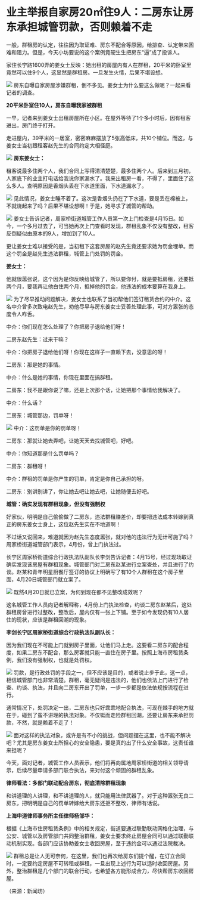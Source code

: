 # 业主举报自家房20㎡住9人：二房东让房东承担城管罚款，否则赖着不走

一般，群租房的认定，往往因为取证难、房东不配合等原因，给排查、认定带来困难和阻力。但是，今天小坊要说的这个案例竟硬生生把房东“逼”成了投诉人。

家住长宁路1600弄的姜女士反映：她出租的房屋内有人在群租，20平米的卧室里竟然可以住9个人，这显然是群租房。一旦发生火情，后果不堪设想。

![](https://inews.gtimg.com/om_bt/OIzWDbENukvwJD7VSYTCWC5i6Jw9KgmtqudcEQr4TiPjsAA/1000)
房东自曝自家房屋涉嫌群租，倒不多见。姜女士为什么要这么做呢？一起来看记者的调查。

**20平米卧室住10人，房东自曝我家被群租**

一早，记者来到姜女士出租房屋所在小区。在屋外等待了1个多小时后，因有租客进出，房门终于打开。

走进屋内，39平米的一居室，密密麻麻摆放了5张高低床，共10个铺位。而这，与姜女士当初跟租客赵先生的合同约定大相径庭。

![](https://inews.gtimg.com/om_bt/O1_oY7sOk5RGK0sJ9Tx_Vgt2AiktABxj3L47ni9TrK8BAAA/1000)
**房东姜女士：**

租客说最多住两个人，我们合同上写得清清楚楚，最多住两个人。后来到三月初，人家底下的业主打电话给我说你家漏水了。我来出租房一看，不得了，里面住了这么多人。查明原因是香烟头丢在下水道里面，下水道漏水了。

![](https://inews.gtimg.com/om_bt/OWqWspDsMlye8Rlg4LFN1NEKKypRKs8E0wHBQdddHerTkAA/1000)
见此情况，姜女士睡不着了。这次是香烟头扔在了下水道，要是丢在棉被上，不就烧起来了吗？后果不堪设想啊！于是，她寻求了城管的帮助。

![](https://inews.gtimg.com/om_bt/OgoL2EUQSdZsBajC8lI5Zwff3biNBlIwtFrmo7ItwmJXkAA/1000)
姜女士告诉记者，周家桥街道城管工作人员第一次上门检查是4月15日。如今，一个多月过去了，可当她再次上门查看时发现，群租乱象不仅没有整改，租客反倒疑似由原本的9人，增加到了10人。

更让姜女士难以接受的是，当初租下这套房屋的赵先生竟还要求她为罚金埋单。而这个罚金是赵先生违法群租，城管上门处罚的罚金。

**姜女士：**

他就很嚣张说，这个因为是你反映给城管了，所以要你付，就是要抵房租，还要抵两个月，要我再让他白住两个月，抵掉他的罚金，他违法的成本要算在我身上。

![](https://inews.gtimg.com/om_bt/OZgw8SNeEIUZ8qClSggF0MdfaA7xJ2R2gZ1zaz-aDtB1UAA/1000)
为了尽早推动问题解决，姜女士也联系了当初帮他们签订租赁合约的中介。这名中介曾多次致电赵先生，劝他尽早与房东姜女士妥善处理此事，可对方嚣张的态度令人咋舌。

中介：你们现在怎么处理了？你把房子退给他们呀！

二房东赵先生：过来干嘛？

中介：你把房子退给他们呀！你现在这样子一直赖下去，没意思的呀！

二房东：那是她的事情。

中介：什么是她的事情，你现在里面在搞群租。

二房东：我不是跟你说了嘛，还是上次那个话，让她把那个事情给我解决了。

中介：什么话？

二房东：城管那边，罚单呀！

![](https://inews.gtimg.com/om_bt/OyJxMkcbZLjewobDmXuhDYjUsIunA1mtuhyZsAyu5OSjMAA/1000)
中介：这罚单是你的罚单呀！

二房东：那就让她去弄吧，让她天天去找城管吧，好吧。

中介：你知道那是什么罚单吗？

二房东：群租呀！

中介：群租的罚单是你产生的罚单，肯定是你自己承担的呀。

二房东：别讲别讲了，你让她去吧让她去吧，让她随便去好吧。

**城管：确实发现有群租现象，但没有强制权**

好家伙，明明是自己偷偷做了二房东，违法群租赚差价，却要把违法成本转嫁到真正的房东姜女士身上，这位赵先生实在不地道啊！

不过话又说回来，难道就因为赵先生态度嚣张，就对他的违法行为无计可施了吗？周家桥街道城管部门表示，4月份，曾上门执法过。

长宁区周家桥街道综合行政执法队副队长李剑告诉记者：4月15号，经过现场取证确实发现该房屋有群租现象。城管部门对二房东赵某进行立案查处，并且进行了约谈。赵某和青年明星厨餐厅签订的协议上明确写了有10个人群租在这个房子里面，4月20日城管部门就立案了。

![](https://inews.gtimg.com/om_bt/OrIsoiqybmg86uu5a1o5hpVC-U2XgMZklasyt3mZIXjVMAA/1000)
既然4月20日就已立案，为何到现在都不见整改成效呢？

这名城管工作人员向记者解释称，4月份上门执法检查，约谈二房东赵某后，这处群租房曾进行过整改，整改后，屋内仅有一张上下铺。至于如今发现仍有10人居住的现状，应该是群租回潮的现象。

**李剑长宁区周家桥街道综合行政执法队副队长：**

因为我们现在不可能上门就到房子里面，让他们马上走。这要看二房东的配合程度，如果二房东不配合，那么房客就只能一直住在房子里。按照上海市房租赁条例，我们没有强制权，也就是处罚权。

![](https://inews.gtimg.com/om_bt/OOuL63LHdGCzEaUSZk9zlVH7CsGOcO_x8FF0B9P7q0K3cAA/1000)
罚款，是行政处罚的手段之一，但不应该是目的，或者说止步于此，这一点，相信城管部门也非常清楚。群租，毫无疑问是违法的，他们也依法上门进行了检查、约谈、执法，并且向二房东开出了罚单，一步一步都是依法依规按流程在进行。

通常情况下，处罚决定一出，二房东也只好乖乖地配合执法，可现在棘手的地方就在于，碰到了蛮不讲理的执法对象。不仅铤而走险群租回潮，还要让房东来承担罚款，不然，就是赖着不走了！

![](https://inews.gtimg.com/om_bt/OihiYjujvdjAYbc5st3VcKRfCd45SRYjqCi1SSylB2pjQAA/1000)
面对这样的执法对象，或许是有不小的挑战，但问题摆在这里，也不能不解决吧？尤其是房东姜女士所担心的安全隐患，要是真的出了什么安全事故，这责任谁来担呢？

今天，面对记者，城管工作人员表示，他们将再向属地周家桥街道的相关领导请示，后续尽量申请多部门联合执法，来对付这个顽固的群租乱象。

**律师看法：多部门联动配合房东，彻底清除群租现象**

和讲道理的人讲理，和不讲道理的人，就只能用法律武器了。对于这种嚣张无良二房东，把明明是自己的罚单转嫁给大房东还拒不整改，律师有话说。

**上海申道律师事务所主任律师杨邹华：**

根据《上海市住房租赁条例》中的相关规定，街道要通过联勤联动网格化治理，与公安、城管以及房管部门共同整治群租，姜女士要求终止房屋合同可以通过联勤联动机制实现。各部门应该协助姜女士收回房屋，至于违约金可以通过法院裁决。

![](https://inews.gtimg.com/om_bt/O5QDzfXwt76-vgniuGG1jVd1QNuDF5FdvjhVeGgul9AKQAA/1000)
群租总是让人无可奈何，在这里，我们也再次给房东们提个醒，在订立合同时，一定要约定房屋不可转租或群租，一旦出现上述行为可以适时收回房屋。另外，整治群租是几个部门的联合行动，也希望各方能形成合力，尽快帮房东收回房屋。

（来源：新闻坊）

